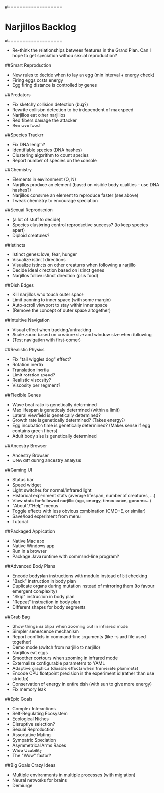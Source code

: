 #===================
# Narjillos Backlog
#===================

* Re-think the relationships between features in the Grand Plan. Can I hope to get speciation withou sexual reproduction?

##Smart Reproduction
* New rules to decide when to lay an egg (min interval + energy check)
* Firing eggs costs energy
* Egg firing distance is controlled by genes

##Predators
* Fix sketchy collision detection (bug?)
* Rewrite collision detection to be independent of max speed
* Narjillos eat other narjillos
* Red fibers damage the attacker
* Remove food

##Species Tracker
* Fix DNA length?
* Identifiable species (DNA hashes)
* Clustering algorithm to count species
* Report number of species on the console

##Chemistry
* Elements in environment (O, N)
* Narjillos produce an element (based on visible body qualities - use DNA hashes?)
* Narjillos consume an element to reproduce faster (see above)
* Tweak chemistry to encourage speciation

##Sexual Reproduction
* (a lot of stuff to decide)
* Species clustering control reproductive success? (to keep species apart)
* Diploid creatures?

##Istincts
* Istinct genes: love, fear, hunger
* Visualize istinct directions
* Visualize istincts on other creatures when following a narjillo
* Decide ideal direction based on istinct genes
* Narjillos follow istinct direction (plus food)

##Dish Edges
* Kill narjillos who touch outer space
* Limit panning to inner space (with some margin)
* Auto-scroll viewport to stay within inner space
* (Remove the concept of outer space altogether)

##Intuitive Navigation
* Visual effect when tracking/untracking
* Scale zoom based on creature size and window size when following
* (Test navigation with first-comer)

##Realistic Physics
* Fix "tail wiggles dog" effect?
* Rotation inertia
* Translation inertia
* Limit rotation speed?
* Realistic viscosity?
* Viscosity per segment?

##Flexible Genes
* Wave beat ratio is genetically determined
* Max lifespan is geneticaly determined (within a limit)
* Lateral viewfield is genetically determined?
* Growth rate is genetically determined? (Takes energy?)
* Egg incubation time is genetically determined? (Makes sense if egg contains green fibers)
* Adult body size is genetically determined

##Ancestry Browser
* Ancestry Browser
* DNA diff during ancestry analysis

##Gaming UI
* Status bar
* Speed widget
* Light switches for normal/infrared light
* Historical experiment stats (average lifespan, number of creatures, ...)
* View stats for followed narjillo (age, energy, times eaten, genome...)
* "About"/"Help" menus
* Toggle effects with less obvious combination (CMD+E, or similar)
* Save/load experiment from menu
* Tutorial

##Packaged Application
* Native Mac app
* Native Windows app
* Run in a browser
* Package Java runtime with command-line program?

##Advanced Body Plans
* Encode bodyplan instructions with modulo instead of bit checking
* "Back" instruction in body plan
* Duplicate organs during mutation instead of mirroring them (to favour emergent complexity)
* "Skip" instruction in body plan
* "Repeat" instruction in body plan
* Different shapes for body segments

##Grab Bag
* Show things as blips when zooming out in infrared mode
* Simpler senescence mechanism
* Report conflicts in command-line arguments (like -s and file used together)
* Demo mode (switch from narjillo to narjillo)
* Narjillos eat eggs
* Smoother contours when zooming in infrared mode
* Externalize configurable parameters to YAML
* Adaptive graphics (disable effects when framerate plummets)
* Encode CPU floatpoint precision in the experiment id (rather than use strictfp)
* Conservation of energy in entire dish (with sun to give more energy)
* Fix memory leak

##Epic Goals
* Complex Interactions
* Self-Regulating Ecosystem
* Ecological Niches
* Disruptive selection?
* Sexual Reproduction
* Assortative Mating
* Sympatric Speciation
* Asymmetrical Arms Races
* Wide Usability
* The "Wow" factor?

##Big Goals Crazy Ideas
* Multiple environments in multiple processes (with migration)
* Neural networks for brains
* Demiurge

